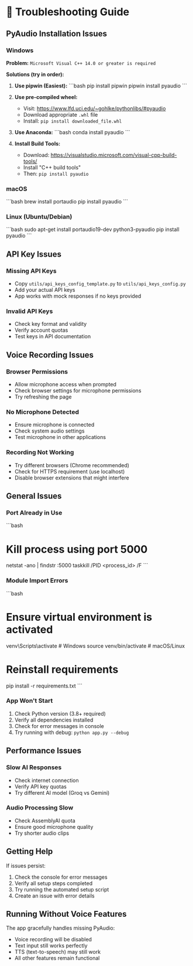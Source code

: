 # 🔧 Troubleshooting Guide

## PyAudio Installation Issues

### Windows
**Problem:** `Microsoft Visual C++ 14.0 or greater is required`

**Solutions (try in order):**

1. **Use pipwin (Easiest):**
   \`\`\`bash
   pip install pipwin
   pipwin install pyaudio
   \`\`\`

2. **Use pre-compiled wheel:**
   - Visit: https://www.lfd.uci.edu/~gohlke/pythonlibs/#pyaudio
   - Download appropriate `.whl` file
   - Install: `pip install downloaded_file.whl`

3. **Use Anaconda:**
   \`\`\`bash
   conda install pyaudio
   \`\`\`

4. **Install Build Tools:**
   - Download: https://visualstudio.microsoft.com/visual-cpp-build-tools/
   - Install "C++ build tools"
   - Then: `pip install pyaudio`

### macOS
\`\`\`bash
brew install portaudio
pip install pyaudio
\`\`\`

### Linux (Ubuntu/Debian)
\`\`\`bash
sudo apt-get install portaudio19-dev python3-pyaudio
pip install pyaudio
\`\`\`

## API Key Issues

### Missing API Keys
- Copy `utils/api_keys_config_template.py` to `utils/api_keys_config.py`
- Add your actual API keys
- App works with mock responses if no keys provided

### Invalid API Keys
- Check key format and validity
- Verify account quotas
- Test keys in API documentation

## Voice Recording Issues

### Browser Permissions
- Allow microphone access when prompted
- Check browser settings for microphone permissions
- Try refreshing the page

### No Microphone Detected
- Ensure microphone is connected
- Check system audio settings
- Test microphone in other applications

### Recording Not Working
- Try different browsers (Chrome recommended)
- Check for HTTPS requirement (use localhost)
- Disable browser extensions that might interfere

## General Issues

### Port Already in Use
\`\`\`bash
# Kill process using port 5000
netstat -ano | findstr :5000
taskkill /PID <process_id> /F
\`\`\`

### Module Import Errors
\`\`\`bash
# Ensure virtual environment is activated
venv\Scripts\activate  # Windows
source venv/bin/activate  # macOS/Linux

# Reinstall requirements
pip install -r requirements.txt
\`\`\`

### App Won't Start
1. Check Python version (3.8+ required)
2. Verify all dependencies installed
3. Check for error messages in console
4. Try running with debug: `python app.py --debug`

## Performance Issues

### Slow AI Responses
- Check internet connection
- Verify API key quotas
- Try different AI model (Groq vs Gemini)

### Audio Processing Slow
- Check AssemblyAI quota
- Ensure good microphone quality
- Try shorter audio clips

## Getting Help

If issues persist:
1. Check the console for error messages
2. Verify all setup steps completed
3. Try running the automated setup script
4. Create an issue with error details

## Running Without Voice Features

The app gracefully handles missing PyAudio:
- Voice recording will be disabled
- Text input still works perfectly
- TTS (text-to-speech) may still work
- All other features remain functional
